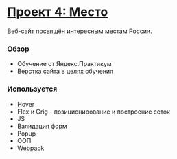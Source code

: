 # <a href="https://gavrilovamilena.github.io/mesto/index.html" target="_blanc">Проект 4: Место</a>

 Веб-сайт посвящён интересным местам России.

### Обзор
- Обучение от Яндекс.Практикум
- Верстка сайта в целях обучения 

### Используется
- Hover
- Flex и Grig - позиционирование и построение сеток 
- JS
- Валидация форм
- Popup
- ООП
- Webpack



